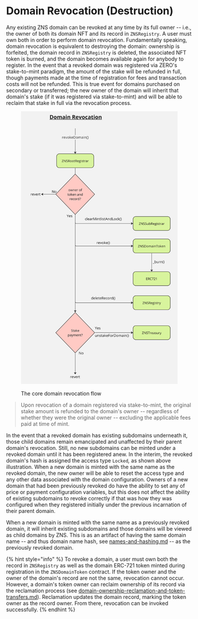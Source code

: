 # Domain Revocation (Destruction)

Any existing ZNS domain can be revoked at any time by its full owner -- i.e., the owner of both its domain NFT and its record in `ZNSRegistry`. A user must own both in order to perform domain revocation. Fundamentally speaking, domain revocation is equivalent to destroying the domain: ownership is forfeited, the domain record in `ZNSRegistry` is deleted, the associated NFT token is burned, and the domain becomes available again for anybody to register. In the event that a revoked domain was registered via ZERO's stake-to-mint paradigm, the amount of the stake will be refunded in full, though payments made at the time of registration for fees and transaction costs will not be refunded. This is true event for domains purchased on secondary or transferred; the new owner of the domain will inherit that domain's stake (if it was registered via stake-to-mint) and will be able to reclaim that stake in full via the revocation process.

<figure><img src="../.gitbook/assets/revoke.jpg" alt=""><figcaption><p>The core domain revocation flow</p></figcaption></figure>

> Upon revocation of a domain registered via stake-to-mint, the original stake amount is refunded to the domain's owner -- regardless of whether they were the original owner -- excluding the applicable fees paid at time of mint.

In the event that a revoked domain has existing subdomains underneath it, those child domains remain emancipated and unaffected by their parent domain's revocation. Still, no new subdomains can be minted under a revoked domain until it has been registered anew. In the interim, the revoked domain's hash is assigned the access type `Locked`_,_ as shown above illustration. When a new domain is minted with the same name as the revoked domain, the new owner will be able to reset the access type and any other data associated with the domain configuration. Owners of a new domain that had been previously revoked do have the ability to set any of price or payment configuration variables, but this does not affect the ability of existing subdomains to revoke correctly if that was how they was configured when they registered initially under the previous incarnation of their parent domain.

When a new domain is minted with the same name as a previously revoked domain, it will inherit existing subdomains and those domains will be viewed as child domains by ZNS. This is as an artifact of having the same domain name -- and thus domain name hash, see [names-and-hashing.md](../names-and-hashing.md "mention") -- as the previously revoked domain.

{% hint style="info" %}
To revoke a domain, a user must own both the record in `ZNSRegistry` as well as the domain ERC-721 token minted during registration in the `ZNSDomainToken` contract. If the token owner and the owner of the domain's record are not the same, revocation cannot occur.  However, a domain's token owner can reclaim ownership of its record via the reclamation process (see [domain-ownership-reclamation-and-token-transfers.md](domain-ownership-reclamation-and-token-transfers.md "mention")). Reclamation updates the domain record, marking the token owner as the record owner. From there, revocation can be invoked successfully.
{% endhint %}
